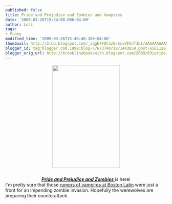 ```yaml
---
published: false
title: Pride and Prejudice and Zombies and Vampires
date: '2009-03-26T15:34:00.006-04:00'
author: Lori
tags:
- Funny
modified_time: '2009-03-26T15:46:40.389-04:00'
thumbnail: http://2.bp.blogspot.com/_zqgb4FOCazQ/ScvZFSnTJbI/AAAAAAAAAMc/lL4AX9haeuc/s72-c/zombies.jpg
blogger_id: tag:blogger.com,1999:blog-5767374071871443859.post-6561126708853076747
blogger_orig_url: http://brooklinebooksmith.blogspot.com/2009/03/pride-and-prejudice-and-zombies-and.html
---
```


<div align="center"><img id="BLOGGER_PHOTO_ID_5317582469960246706" style="DISPLAY: block; MARGIN: 0px auto 10px; WIDTH: 211px; CURSOR: hand; HEIGHT: 320px; TEXT-ALIGN: center" alt="" src="http://2.bp.blogspot.com/_zqgb4FOCazQ/ScvZFSnTJbI/AAAAAAAAAMc/lL4AX9haeuc/s320/zombies.jpg" border="0" /><br /><a href="http://brookline.booksense.com/NASApp/store/Product?s=showproduct&amp;isbn=9781594743344"><strong><em>Pride and Prejudice and Zombies</em></strong> </a>is here!</div><div align="center"> </div><div> </div><div>I'm pretty sure that those <a href="http://www.boston.com/news/local/breaking_news/2009/03/boston_latin_of.html">rumors of vampires at Boston Latin</a> were just a front for an impending zombie invasion. Hopefully the werewolves are preparing their counterattack.  </div>
